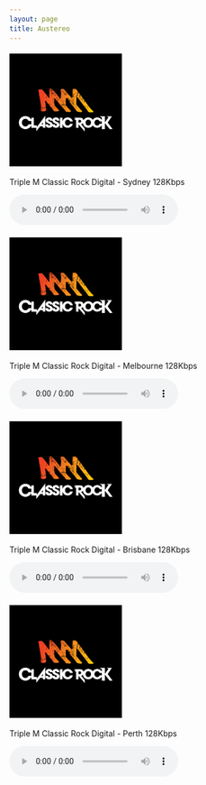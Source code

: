 ```yaml
---
layout: page
title: Austereo
---
```


<script src="https://cdn.jsdelivr.net/npm/hls.js@1"></script> <!-- Include the HLS.js library -->


<p align="left"><a href="https://wz2liw.scahw.com.au/live/2classicrock_128.stream/playlist.m3u8">
<img style="vertical-align:middle;margin:5px 0px 5px 0px" width="200" src="/assets/img/stations/triplemclassicrock.png">
</a></p>

Triple M Classic Rock Digital - Sydney 128Kbps

<audio id="2classicrock" controls></audio>


<p align="left"><a href="https://wz2liw.scahw.com.au/live/3classicrock_128.stream/playlist.m3u8">
<img style="vertical-align:middle;margin:5px 0px 5px 0px" width="200" src="/assets/img/stations/triplemclassicrock.png">
</a></p>

Triple M Classic Rock Digital - Melbourne 128Kbps

<audio id="3classicrock" controls></audio>

<p align="left"><a href="https://wz2liw.scahw.com.au/live/4classicrock_128.stream/playlist.m3u8">
<img style="vertical-align:middle;margin:5px 0px 5px 0px" width="200" src="/assets/img/stations/triplemclassicrock.png">
</a></p>

Triple M Classic Rock Digital - Brisbane 128Kbps

<audio id="4classicrock" controls></audio>

<p align="left"><a href="https://wz2liw.scahw.com.au/live/6classicrock_128.stream/playlist.m3u8">
<img style="vertical-align:middle;margin:5px 0px 5px 0px" width="200" src="/assets/img/stations/triplemclassicrock.png">
</a></p>

Triple M Classic Rock Digital - Perth 128Kbps

<audio id="6classicrock" controls></audio>


<!------------------------------------------->
<!--SCRIPTS-->
<!------------------------------------------->

<script>
  if (Hls.isSupported()) {
    var audio1 = document.getElementById('2classicrock');
          // Initialize more audio variables as needed

    var hls1 = new Hls();
    // Initialize more Hls instances as needed

    hls1.loadSource('https://wz2liw.scahw.com.au/live/2classicrock_128.stream/playlist.m3u8'); // Provide the path to the first .m3u8 file
    hls1.attachMedia(audio1);
  }
</script>

<script>
  if (Hls.isSupported()) {
    var audio1 = document.getElementById('3classicrock');
          // Initialize more audio variables as needed

    var hls1 = new Hls();
    // Initialize more Hls instances as needed

    hls1.loadSource('https://wz2liw.scahw.com.au/live/3classicrock_128.stream/playlist.m3u8'); // Provide the path to the first .m3u8 file
    hls1.attachMedia(audio1);
  }
</script>

<script>
  if (Hls.isSupported()) {
    var audio1 = document.getElementById('4classicrock');
          // Initialize more audio variables as needed

    var hls1 = new Hls();
    // Initialize more Hls instances as needed

    hls1.loadSource('https://wz2liw.scahw.com.au/live/4classicrock_128.stream/playlist.m3u8'); // Provide the path to the first .m3u8 file
    hls1.attachMedia(audio1);
  }
</script>

<script>
  if (Hls.isSupported()) {
    var audio1 = document.getElementById('6classicrock');
          // Initialize more audio variables as needed

    var hls1 = new Hls();
    // Initialize more Hls instances as needed

    hls1.loadSource('https://wz2liw.scahw.com.au/live/6classicrock_128.stream/playlist.m3u8'); // Provide the path to the first .m3u8 file
    hls1.attachMedia(audio1);
  }
</script>